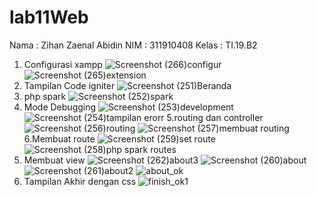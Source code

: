 # lab11Web
Nama : Zihan Zaenal Abidin 
NIM : 311910408
Kelas :  TI.19.B2

1. Configurasi xampp
![Screenshot (266)configur](https://user-images.githubusercontent.com/81241228/121979951-4c6e3e00-cdb5-11eb-8550-63a6a0a73436.png)
![Screenshot (265)extension](https://user-images.githubusercontent.com/81241228/121979962-51cb8880-cdb5-11eb-92d8-dfd8150b9de3.png)
2. Tampilan Code igniter
![Screenshot (251)Beranda](https://user-images.githubusercontent.com/81241228/121980017-6b6cd000-cdb5-11eb-858e-443ef39d85a7.png)
3. php spark
![Screenshot (252)spark](https://user-images.githubusercontent.com/81241228/121980122-9eaf5f00-cdb5-11eb-8b96-88a24ecc444c.png)
4. Mode Debugging
![Screenshot (253)development](https://user-images.githubusercontent.com/81241228/121980226-c4d4ff00-cdb5-11eb-8e68-12aa3059dfa9.png)
![Screenshot (254)tampilan erorr](https://user-images.githubusercontent.com/81241228/121980240-c9011c80-cdb5-11eb-8b4e-4c4289815de6.png)
5.routing dan controller
![Screenshot (256)routing](https://user-images.githubusercontent.com/81241228/121980370-049be680-cdb6-11eb-8b03-4ba3d04d3c1b.png)
![Screenshot (257)membuat routing](https://user-images.githubusercontent.com/81241228/121980382-0665aa00-cdb6-11eb-98d5-349e65c35dbe.png)
6.Membuat route
![Screenshot (259)set route](https://user-images.githubusercontent.com/81241228/121980707-a3c0de00-cdb6-11eb-921d-0ddac69d3ce0.png)
![Screenshot (258)php spark routes](https://user-images.githubusercontent.com/81241228/121980712-a58aa180-cdb6-11eb-96b5-add58bcbc5d0.png)
7. Membuat view
![Screenshot (262)about3](https://user-images.githubusercontent.com/81241228/121980878-ef738780-cdb6-11eb-925a-4aa625a10282.png)
![Screenshot (260)about](https://user-images.githubusercontent.com/81241228/121980885-f13d4b00-cdb6-11eb-8f46-ed07c7a9c579.png)
![Screenshot (261)about2](https://user-images.githubusercontent.com/81241228/121980886-f1d5e180-cdb6-11eb-8ef2-cccb6b7331ab.png)
![about_ok](https://user-images.githubusercontent.com/81241228/121980950-0e721980-cdb7-11eb-8d1f-1fd00a1de520.png)
8. Tampilan Akhir dengan css
![finish_ok1](https://user-images.githubusercontent.com/81241228/121981030-2f3a6f00-cdb7-11eb-80b7-d8ef39957b14.png)


